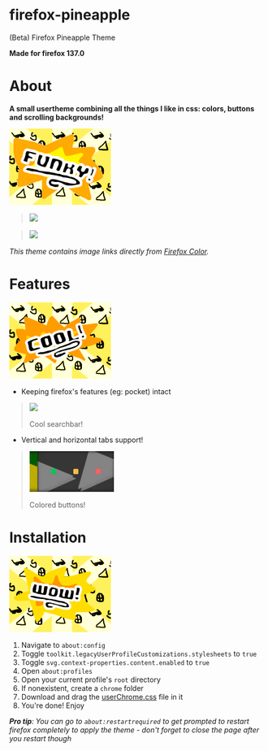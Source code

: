 # firefox-pineapple
(Beta) Firefox Pineapple Theme

**Made for firefox 137.0**

# About
**A small usertheme combining all the things I like in css: colors, buttons and scrolling backgrounds!**

<img src="https://github.com/tt-thoma/firefox-pineapple/blob/main/.showcase/funky!.png?raw=true">

> <img src="https://github.com/tt-thoma/firefox-pineapple/blob/main/.showcase/horizontaltabs.gif?raw=true">

> <img src="https://github.com/tt-thoma/firefox-pineapple/blob/main/.showcase/verticaltabs.gif?raw=true">

*This theme contains image links directly from [Firefox Color](https://color.firefox.com/).*

# Features
<img src="https://github.com/tt-thoma/firefox-pineapple/blob/main/.showcase/cool!.png?raw=true">

- Keeping firefox's features (eg: pocket) intact
> <img src="https://github.com/tt-thoma/firefox-pineapple/blob/main/.showcase/searchbar.gif?raw=true">
>
> Cool searchbar!
- Vertical and horizontal tabs support!
> <img src="https://github.com/tt-thoma/firefox-pineapple/blob/main/.showcase/closebuttons.gif?raw=true">
> 
> Colored buttons!

# Installation
<img src="https://github.com/tt-thoma/firefox-pineapple/blob/main/.showcase/wow!.png?raw=true">

1. Navigate to `about:config`
2. Toggle `toolkit.legacyUserProfileCustomizations.stylesheets` to `true`
3. Toggle `svg.context-properties.content.enabled` to `true`
4. Open `about:profiles`
5. Open your current profile's `root` directory
6. If nonexistent, create a `chrome` folder
7. Download and drag the [userChrome.css](https://github.com/tt-thoma/firefox-pineapple/blob/main/userChrome.css) file in it
8. You're done! Enjoy

***Pro tip**: You can go to `about:restartrequired` to get prompted to restart firefox completely to apply the theme - don't forget to close the page after you restart though*
